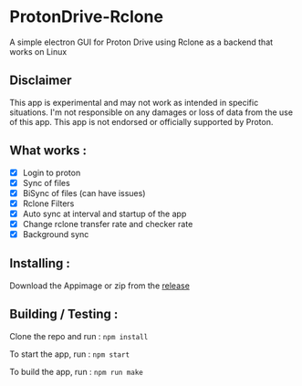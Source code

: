 # ProtonDrive-Rclone
A simple electron GUI for Proton Drive using Rclone as a backend that works on Linux

## Disclaimer
This app is experimental and may not work as intended in specific situations. I'm not responsible on any damages or loss of data from the use of this app.
This app is not endorsed or officially supported by Proton.

## What works :
- [x] Login to proton
- [x] Sync of files
- [x] BiSync of files (can have issues)
- [x] Rclone Filters
- [x] Auto sync at interval and startup of the app
- [x] Change rclone transfer rate and checker rate
- [x] Background sync

## Installing :
Download the Appimage or zip from the [release](https://github.com/MiMillieuh/ProtonDrive-Rclone/releases)

## Building / Testing : 

Clone the repo and run :
`npm install`

To start the app, run :
`npm start`

To build the app, run : 
`npm run make`
